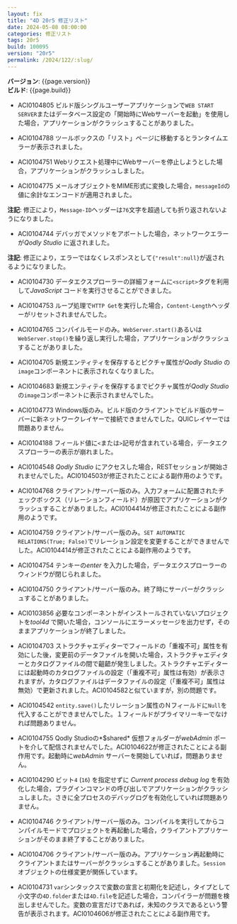 ```yaml
---
layout: fix
title: "4D 20r5 修正リスト"
date: 2024-05-08 08:00:00
categories: 修正リスト
tags: 20r5
build: 100095
version: "20r5"
permalink: /2024/122/:slug/
---
```


**バージョン**: {{page.version}}  
**ビルド**: {{page.build}} 

* ACI0104805 ビルド版シングルユーザーアプリケーションで`WEB START SERVER`またはデータベース設定の「開始時にWebサーバーを起動」を使用した場合，アプリケーションがクラッシュすることがありました。

* ACI0104788 ツールボックスの「リスト」ページに移動するとランタイムエラーが表示されました。

* ACI0104751 Webリクエスト処理中にWebサーバーを停止しようとした場合，アプリケーションがクラッシュしました。

* ACI0104775 メールオブジェクトをMIME形式に変換した場合，`messageId`の値に余計なエンコードが適用されました。

**注記**: 修正により，`Message-ID`ヘッダーは`76`文字を超過しても折り返されないようになりました。

* ACI0104744 デバッガでメソッドをアボートした場合，ネットワークエラーが*Qodly Studio* に返されました。

**注記**: 修正により，エラーではなくレスポンスとして`{"result":null}`が返されるようになりました。

* ACI0104730 データエクスプローラーの詳細フォームに`<script>`タグを利用して*JavaScript* コードを実行させることができました。

* ACI0104753 ループ処理で`HTTP Get`を実行した場合，`Content-Length`ヘッダーがリセットされませんでした。

* ACI0104765 コンパイルモードのみ。`WebServer.start()`あるいは`WebServer.stop()`を繰り返し実行した場合，アプリケーションがクラッシュすることがありました。

* ACI0104705 新規エンティティを保存するとピクチャ属性が*Qodly Studio* の`image`コンポーネントに表示されなくなりました。

* ACI0104683 新規エンティティを保存するまでピクチャ属性が*Qodly Studio* の`image`コンポーネントに表示されませんでした。

* ACI0104773 Windows版のみ。ビルド版のクライアントでビルド版のサーバーに新ネットワークレイヤーで接続できませんでした。QUICレイヤーでは問題ありません。

* ACI0104188 フィールド値に`<`または`>`記号が含まれている場合，データエクスプローラーの表示が崩れました。

* ACI0104548 *Qodly Studio* にアクセスした場合，RESTセッションが開始されませんでした。ACI0104503が修正されたことによる副作用のようです。

* ACI0104768 クライアント/サーバー版のみ。入力フォームに配置されたチェックボックス（リレーションフィールド）が原因でアプリケーションがクラッシュすることがありました。ACI0104414が修正されたことによる副作用のようです。

* ACI0104759 クライアント/サーバー版のみ。`SET AUTOMATIC RELATIONS(True; False)`でリレーション設定を変更することができませんでした。ACI0104414が修正されたことによる副作用のようです。

* ACI0104754 テンキーの*enter* を入力した場合，データエクスプローラーのウィンドウが閉じられました。

* ACI0104750 クライアント/サーバー版のみ。終了時にサーバーがクラッシュすることがありました。

* ACI0103856 必要なコンポーネントがインストールされていないプロジェクトを*tool4d* で開いた場合，コンソールにエラーメッセージを出力せず，そのままアプリケーションが終了しました。

* ACI0104703 ストラクチャエディターでフィールドの「重複不可」属性を有効にした後，変更前のデータファイルを開いた場合，ストラクチャエディターとカタログファイルの間で齟齬が発生しました。ストラクチャエディターには起動時のカタログファイルの設定（「重複不可」属性は有効）が表示されますが，カタログファイルはデータファイルの設定（「重複不可」属性は無効）で更新されました。ACI0104582と似ていますが，別の問題です。

* ACI0104542 `entity.save()`したリレーション属性のＮフィールドに`Null`を代入することができませんでした。１フィールドがプライマリーキーでなければ問題ありません。

* ACI0104755 Qodly Studioの*$shared* 仮想フォルダーが*webAdmin* ポートを介して配信されませんでした。ACI0104622が修正されたことによる副作用です。起動時に*webAdmin* サーバーを開始していれば，問題ありません。

* ACI0104290 ビット`4` (`16`) を指定せずに *Current process debug log* を有効化した場合，プラグインコマンドの呼び出しでアプリケーションがクラッシュしました。さきに全プロセスのデバッグログを有効化していれば問題ありません。

* ACI0104746 クライアント/サーバー版のみ。コンパイルを実行してからコンパイルモードでプロジェクトを再起動した場合，クライアントアプリケーションがそのまま終了することがありました。

* ACI0104706 クライアント/サーバー版のみ。アプリケーション再起動時にクライアントまたはサーバーがクラッシュすることがありました。`Session`オブジェクトの仕様変更が関係しています。

* ACI0104731 `var`シンタックスで変数の宣言と初期化を記述し，タイプとして小文字の`4D.folder`または`4D.file`を記述した場合，コンパイラーが問題を検出しませんでした。変数の宣言だけであれば，未知のクラスであるという警告が表示されます。ACI0104606が修正されたことによる副作用です。